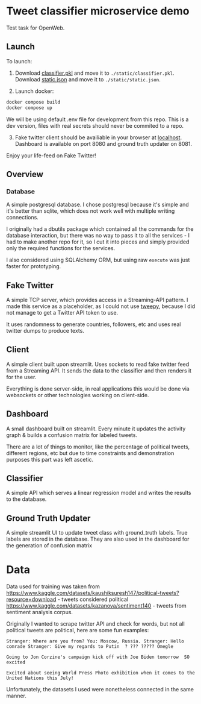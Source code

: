 # Tweet classifier microservice demo
Test task for OpenWeb.

## Launch
To launch:
1. Download [classifier.pkl](https://drive.google.com/file/d/1YDIzoUq0pnXmR0ybFnZbbB-qodS3B1tc/view?usp=sharing) and move it to `./static/classifier.pkl`. Download [static.json](https://drive.google.com/file/d/10vbUnZpvBnJXzDMv9cw7YILi4_qpyNaW/view?usp=sharing) and move it to `./static/static.json`.

2. Launch docker:
```bash
docker compose build
docker compose up
```
We will be using default .env file for development from this repo. This is a dev version, files with real secrets should never be commited to a repo.

3. Fake twitter client should be availiable in your browser at [localhost](http://localhost). Dashboard is available on port 8080 and ground truth updater on 8081.

Enjoy your life-feed on Fake Twitter!

## Overview
### Database
A simple postgresql database. I chose postgresql because it's simple and it's better than sqlite, which does not work well with multiple writing connections.

I originally had a dbutils package which contained all the commands for the database interaction, but there was no way to pass it to all the services - I had to make another repo for it, so I cut it into pieces and simply provided only the required functions for the services.

I also considered using SQLAlchemy ORM, but using raw `execute` was just faster for prototyping.

## Fake Twitter
A simple TCP server, which provides access in a Streaming-API pattern. I made this service as a placeholder, as I could not use [tweepy](https://github.com/tweepy/tweepy), because I did not manage to get a Twitter API token to use.

It uses randomness to generate countries, followers, etc and uses real twitter dumps to produce texts.

## Client
A simple client built upon streamlit. Uses sockets to read fake twitter feed from a Streaming API. It sends the data to the classifier and then renders it for the user.

Everything is done server-side, in real applications this would be done via websockets or other technologies working on client-side.

## Dashboard
A small dashboard built on streamlit. Every minute it updates the activity graph & builds a confusion matrix for labeled tweets.

There are a lot of things to monitor, like the percentage of political tweets, different regions, etc but due to time constraints and demonstration purposes this part was left ascetic.

## Classifier
A simple API which serves a linear regression model and writes the results to the database.

## Ground Truth Updater
A simple streamlit UI to update tweet class with ground_truth labels. True labels are stored in the database. They are also used in the dashboard for the generation of confusion matrix

# Data
Data used for training was taken from https://www.kaggle.com/datasets/kaushiksuresh147/political-tweets?resource=download - tweets considered political
https://www.kaggle.com/datasets/kazanova/sentiment140 - tweets from sentiment analysis corpus.

Originally I wanted to scrape twitter API and check for words, but not all political tweets are political, here are some fun examples:

```
Stranger: Where are you from? You: Moscow, Russia. Stranger: Hello comrade Stranger: Give my regards to Putin  ? ??? ????? Omegle 

Going to Jon Corzine's campaign kick off with Joe Biden tomorrow  SO excited

Excited about seeing World Press Photo exhibition when it comes to the United Nations this July! 
```
Unfortunately, the datasets I used were nonetheless connected in the same manner.

